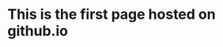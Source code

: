 # This is the first page hosted on github.io
<body>
	<canvas id="mycanvas" width="500" height="500" style="background: #B0D141"></canvas>
	<script>
			var mycanvas = document.getElementById("mycanvas");
			
			var context = mycanvas.getContext("2d");
			
			function drawClock () 
			{
				//每次调用函数都要对指定区域清屏
				context.clearRect(0, 0, 500, 500);
				
				var date = new Date ();
				var hour = date.getHours ();
				var min = date.getMinutes ();
				var sec = date.getSeconds ();
				
				hour = (hour >= 12)   hour - 12 : hour;
				hour = hour + min / 60;
				min = min + sec / 60;
				
				//画圆
				context.lineWidth=10;
				context.strokeStyle='#000';
				context.beginPath ();
				context.arc(250, 250, 200, 0, 360, false);
				context.closePath ();
				context.stroke ();
				
				
				//画时刻度
				for (var i = 0; i < 12; i++) 
				{
					context.save ();
					context.strokeStyle='black';
					context.beginPath ();
					context.translate(250, 250);  // translate() 方法重新映射画布上的 (0,0) 位置。
					context.rotate(i * 30 * Math.PI / 180);
					context.beginPath ();
					context.moveTo(0, -190);
					context.lineTo(0, -170);
					context.closePath ();
					context.stroke ();
					context.restore ();
				}
				
				//画分刻度
				context.beginPath ();
				for (var i = 0; i < 60; i++) 
				{
					context.save ();
					context.strokeStyle='black';
					context.beginPath ();
					context.translate(250, 250);
					context.rotate(i * 6 * Math.PI / 180);
					context.moveTo(0, -190);
					context.lineTo(0, -180);
					context.closePath ();
					context.stroke ();
					context.restore ();
				}
				
				//画时针
				context.save ();
				context.lineWidth=12;
				context.beginPath ();
				context.translate(250, 250);
				context.rotate(hour * Math.PI * 30 / 180);
				context.moveTo(0, -135);
				context.lineTo(0, 10);
				context.closePath ();
				context.stroke ();
				context.restore ();
				
				//画分针
				context.save ();
				context.lineWidth=8;
				context.beginPath ();
				context.translate(250, 250);
				context.rotate(min * Math.PI * 6 / 180);
				context.moveTo(0, -160);
				context.lineTo(0, 10);
				context.closePath ();
				context.stroke ();
				context.restore ();
				
				//画秒针
				context.save ();
				context.lineWidth=5;
				context.strokeStyle='red';
				context.beginPath ();
				context.translate(250, 250);
				context.rotate(sec * Math.PI * 6 / 180);
				context.moveTo(0, -182);
				context.lineTo(0, 16);
				context.closePath ();
				context.stroke ();
				context.restore ();
			}
			setInterval(drawClock, 1000);
		</script>
		
		<body/>

